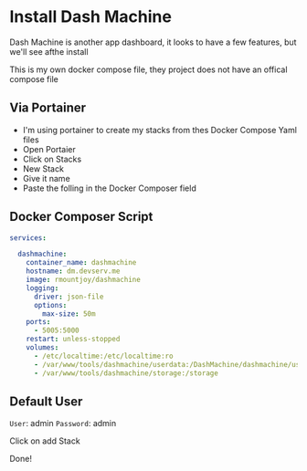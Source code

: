# Install Dash Machine

Dash Machine is another app dashboard, it looks to have a few features, but we'll see afthe install

This is my own docker compose file, they project does not have an offical compose file

## Via Portainer

- I'm using portainer to create my stacks from thes Docker Compose Yaml files
- Open Portaier
- Click on Stacks
- New Stack
- Give it name
- Paste the folling in the Docker Composer field

## Docker Composer Script

```yml
services:

  dashmachine:
    container_name: dashmachine
    hostname: dm.devserv.me
    image: rmountjoy/dashmachine
    logging:
      driver: json-file
      options:
        max-size: 50m
    ports:
      - 5005:5000
    restart: unless-stopped
    volumes:
      - /etc/localtime:/etc/localtime:ro
      - /var/www/tools/dashmachine/userdata:/DashMachine/dashmachine/user_data
      - /var/www/tools/dashmachine/storage:/storage
```

## Default User

`User`: admin
`Password`: admin

Click on add Stack

Done!
